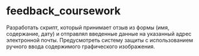 # feedback_coursework
Разработать скрипт, который принимает отзыв из формы (имя, содержание, дату) и отправлял введенные данные на указанный адрес электронной почты. Предусмотреть систему защиты с использованием ручного ввода содержимого графического изображения.
